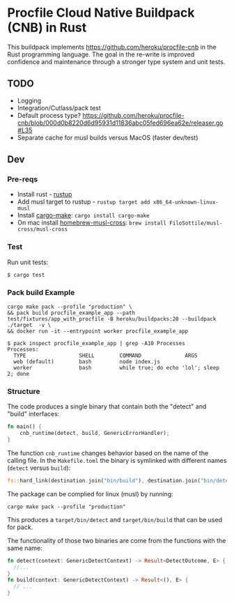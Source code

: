 # Procfile Cloud Native Buildpack (CNB) in Rust

This buildpack implements https://github.com/heroku/procfile-cnb in the Rust programming language. The goal in the re-write is improved confidence and maintenance through a stronger type system and unit tests.

## TODO

- Logging
- Integration/Cutlass/pack test
- Default process type? https://github.com/heroku/procfile-cnb/blob/000d0b8220d6d95931d11836abc05fed696ea62e/releaser.go#L35
- Separate cache for musl builds versus MacOS (faster dev/test)

## Dev

### Pre-reqs

- Install rust - [rustup](https://rustup.rs/)
- Add musl target to rustup - `rustup target add x86_64-unknown-linux-musl`
- Install [cargo-make](https://github.com/sagiegurari/cargo-make): `cargo install cargo-make`
- On mac install [homebrew-musl-cross](https://github.com/FiloSottile/homebrew-musl-cross): `brew install FiloSottile/musl-cross/musl-cross`

### Test

Run unit tests:

```
$ cargo test
```

### Pack build Example

```
cargo make pack --profile "production" \
&& pack build procfile_example_app --path test/fixtures/app_with_procfile -B heroku/buildpacks:20 --buildpack ./target  -v \
&& docker run -it --entrypoint worker procfile_example_app
```

```
$ pack inspect procfile_example_app | grep -A10 Processes
Processes:
  TYPE                 SHELL        COMMAND              ARGS
  web (default)        bash         node index.js
  worker               bash         while true; do echo 'lol'; sleep 2; done
```

### Structure

The code produces a single binary that contain both the "detect" and "build" interfaces:

```rs
fn main() {
    cnb_runtime(detect, build, GenericErrorHandler);
}
```

The function `cnb_runtime` changes behavior based on the name of the calling file. In the `Makefile.toml` the binary is symlinked with different names (`detect` versus `build`):

```rs
fs::hard_link(destination.join("bin/build"), destination.join("bin/detect")).unwrap();
```

The package can be complied for linux (musl) by running:

```
cargo make pack --profile "production"
```

This produces a `target/bin/detect` and `target/bin/build` that can be used for pack.

The functionality of those two binaries are come from the functions with the same name:

```rs
fn detect(context: GenericDetectContext) -> Result<DetectOutcome, E> {
  //...
}
fn build(context: GenericDetectContext) -> Result<(), E> {
  // ...
}
```
